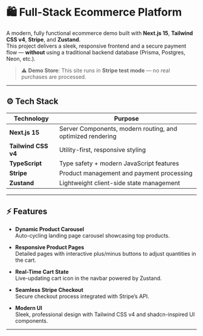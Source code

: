 # 🛍️ Full-Stack Ecommerce Platform

A modern, fully functional ecommerce demo built with **Next.js 15**, **Tailwind CSS v4**, **Stripe**, and **Zustand**.  
This project delivers a sleek, responsive frontend and a secure payment flow — **without** using a traditional backend database (Prisma, Postgres, Neon, etc.).  

> ⚠️ **Demo Store**: This site runs in **Stripe test mode** — no real purchases are processed.

---

## ⚙️ Tech Stack

| Technology | Purpose |
|------------|---------|
| **Next.js 15** | Server Components, modern routing, and optimized rendering |
| **Tailwind CSS v4** | Utility-first, responsive styling |
| **TypeScript** | Type safety + modern JavaScript features |
| **Stripe** | Product management and payment processing |
| **Zustand** | Lightweight client-side state management |

---

## ⚡️ Features

- **Dynamic Product Carousel**  
  Auto-cycling landing page carousel showcasing top products.

- **Responsive Product Pages**  
  Detailed pages with interactive plus/minus buttons to adjust quantities in the cart.

- **Real-Time Cart State**  
  Live-updating cart icon in the navbar powered by Zustand.

- **Seamless Stripe Checkout**  
  Secure checkout process integrated with Stripe’s API.

- **Modern UI**  
  Sleek, professional design with Tailwind CSS v4 and shadcn-inspired UI components.

---

